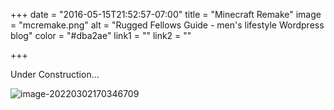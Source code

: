 +++
date = "2016-05-15T21:52:57-07:00"
title = "Minecraft Remake"
image = "mcremake.png"
alt = "Rugged Fellows Guide - men's lifestyle Wordpress blog"
color = "#dba2ae"
link1 = ""
link2 = ""

+++

Under Construction...

![image-20220302170346709](https://s4.ax1x.com/2022/01/13/7lcNYq.jpg)